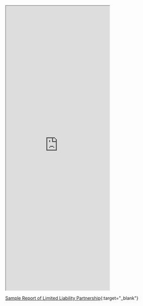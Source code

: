 <iframe type="application/x-google-chrome-pdf" original-url="https://www.ssm.com.my/Pages/Product/PDF/profil_perniagaan.pdf" src="https://ampunkboyx.github.io/SSM-Middleware-Mkdocs/Profile%20Webservice/Sample%20Report/LLP/LLP.pdf" background-color="#F0188E" javascript="allow" full-frame pdf-viewer-update-enabled width="65%" height="900"></iframe>

[Sample Report of Limited Liability Partnership](https://ampunkboyx.github.io/SSM-Middleware-Mkdocs/Profile%20Webservice/Sample%20Report/LLP/LLP.pdf){:target="\_blank"}